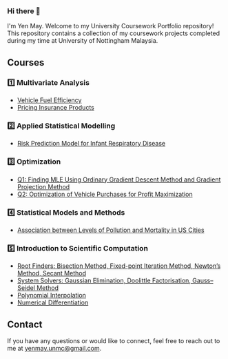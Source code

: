 ### Hi there 👋
I'm Yen May. Welcome to my University Coursework Portfolio repository! This repository contains a collection of my coursework projects completed during my time at University of Nottingham Malaysia.

## Courses
### 1️⃣ Multivariate Analysis
- [Vehicle Fuel Efficiency](https://github.com/yenmay-lee00/yenmay_portfolio/blob/main/Pricing%20Insurance%20Products.pdf)
- [Pricing Insurance Products](https://github.com/yenmay-lee00/yenmay_portfolio/blob/main/Pricing%20Insurance%20Products.pdf)

### 2️⃣ Applied Statistical Modelling
- [Risk Prediction Model for Infant Respiratory Disease](https://github.com/yenmay-lee00/yenmay_portfolio/blob/main/Risk%20Prediction%20Model%20for%20Infant%20Respiratory%20Diseases.pdf)

### 3️⃣ Optimization
- [Q1: Finding MLE Using Ordinary Gradient Descent Method and Gradient Projection Method](https://github.com/yenmay-lee00/yenmay_portfolio/blob/main/20311298_Assignment%202.ipynb)
- [Q2: Optimization of Vehicle Purchases for Profit Maximization](https://github.com/yenmay-lee00/yenmay_portfolio/blob/main/20311298_Assignment%202%20(2%20a%2Cb%2Cc).pdf)

### 4️⃣ Statistical Models and Methods
- [Association between Levels of Pollution and Mortality in US Cities](https://github.com/yenmay-lee00/yenmay_portfolio/blob/main/Association%20between%20Levels%20of%20Pollution%20and%20Mortality%20in%20US%20cities.pdf)

### 5️⃣ Introduction to Scientific Computation
- [Root Finders: Bisection Method, Fixed-point Iteration Method, Newton’s Method, Secant Method](https://github.com/yenmay-lee00/yenmay_portfolio/blob/main/root_finders.py)
- [System Solvers: Gaussian Elimination, Doolittle Factorisation, Gauss–Seidel Method](https://github.com/yenmay-lee00/yenmay_portfolio/blob/main/systemsolvers.py)
- [Polynomial Interpolation](https://github.com/yenmay-lee00/yenmay_portfolio/blob/main/polynomial_interpolation.py)
- [Numerical Differentiation](https://github.com/yenmay-lee00/yenmay_portfolio/blob/main/numerical_differentiation.py)

## Contact
If you have any questions or would like to connect, feel free to reach out to me at yenmay.unmc@gmail.com.

<!--
**yenmay-lee00/yenmay-lee00** is a ✨ _special_ ✨ repository because its `README.md` (this file) appears on your GitHub profile.

Here are some ideas to get you started:

- 🔭 I’m currently working on ...
- 🌱 I’m currently learning ...
- 👯 I’m looking to collaborate on ...
- 🤔 I’m looking for help with ...
- 💬 Ask me about ...
- 📫 How to reach me: ...
- 😄 Pronouns: ...
- ⚡ Fun fact: ...
-->
